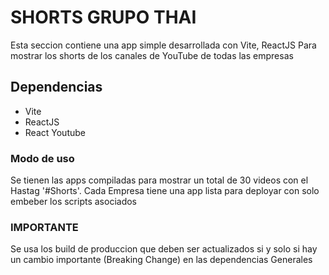 # SHORTS GRUPO THAI

Esta seccion contiene una app simple desarrollada con Vite, ReactJS Para mostrar los shorts de los canales de YouTube de todas las empresas

## Dependencias

- Vite
- ReactJS
- React Youtube

### Modo de uso

Se tienen las apps compiladas para mostrar un total de 30 videos con el Hastag '#Shorts'.
Cada Empresa tiene una app lista para deployar con solo embeber los scripts asociados

### IMPORTANTE

Se usa los build de produccion que deben ser actualizados si y solo si hay un cambio importante (Breaking Change) en las dependencias Generales
